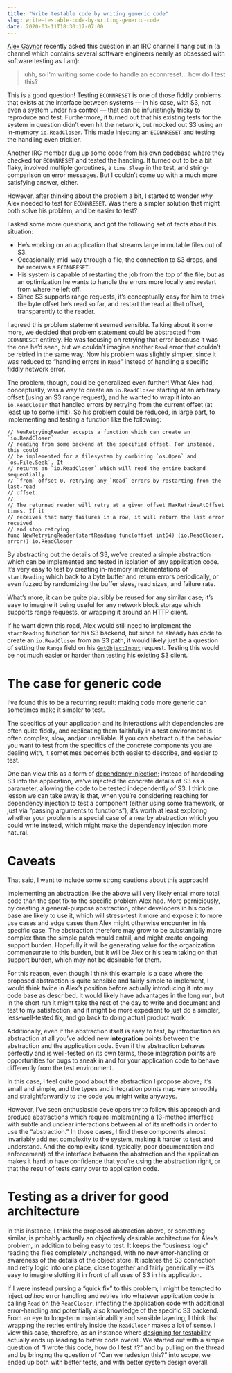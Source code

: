 ```yaml
---
title: "Write testable code by writing generic code"
slug: write-testable-code-by-writing-generic-code
date: 2020-03-11T18:30:17-07:00
---
```

[Alex Gaynor](https://alexgaynor.net/) recently asked this question in an IRC channel I hang out in (a channel which contains several software engineers nearly as obsessed with software testing as I am):


> uhh, so I'm writing some code to handle an econnreset... how do I test this?

This is a good question! Testing `ECONNRESET` is one of those fiddly problems that exists at the interface between systems — in his case, with S3, not even a system under his control — that can be infuriatingly tricky to reproduce and test. Furthermore, it turned out that his existing tests for the system in question didn’t even hit the network, but mocked out S3 using an in-memory [`io.ReadCloser`](https://golang.org/pkg/io/#ReadCloser). This made injecting an `ECONNRESET` and testing the handling even trickier.

Another IRC member dug up some code from his own codebase where they checked for `ECONNRESET` and tested the handling. It turned out to be a bit flaky, involved multiple goroutines, a `time.Sleep` in the test, and string-comparison on error messages. But I couldn’t come up with a much more satisfying answer, either.

However, after thinking about the problem a bit, I started to wonder *why* Alex needed to test for `ECONNRESET`. Was there a simpler solution that might both solve his problem, and be easier to test?

I asked some more questions, and got the following set of facts about his situation:

- He’s working on an application that streams large immutable files out of S3.
- Occasionally, mid-way through a file, the connection to S3 drops, and he receives a `ECONNRESET`.
- His system is capable of restarting the job from the top of the file, but as an optimization he wants to handle the errors more locally and restart from where he left off.
- Since S3 supports range requests, it’s conceptually easy for him to track the byte offset he’s read so far, and restart the read at that offset, transparently to the reader.

I agreed this problem statement seemed sensible. Talking about it some more, we decided that problem statement could be abstracted from `ECONNRESET` entirely. He was focusing on retrying that error because it was the one he’d seen, but we couldn’t imagine another `Read` error that couldn’t be retried in the same way. Now his problem was slightly simpler, since it was reduced to “handling errors in `Read`" instead of handling a specific fiddly network error.

The problem, though, could be generalized even further! What Alex had, conceptually, was a way to create an `io.ReadCloser` starting at an arbitrary offset (using an S3 range request), and he wanted to wrap it into an `io.ReadCloser` that handled errors by retrying from the current offset (at least up to some limit). So his problem could be reduced, in large part, to implementing and testing a function like the following:


    // NewRetryingReader accepts a function which can create an `io.ReadCloser`
    // reading from some backend at the specified offset. For instance, this could
    // be implemented for a filesystem by combining `os.Open` and `os.File.Seek`. It
    // returns an `io.ReadCloser` which will read the entire backend sequentially
    // `from` offset 0, retrying any `Read` errors by restarting from the last-read
    // offset.
    //
    // The returned reader will retry at a given offset MaxRetriesAtOffset times. If it
    // receives that many failures in a row, it will return the last error received
    // and stop retrying.
    func NewRetryingReader(startReading func(offset int64) (io.ReadCloser, error)) io.ReadCloser

By abstracting out the details of S3, we’ve created a simple abstraction which can be implemented and tested in isolation of any application code. It’s very easy to test by creating in-memory implementations of `startReading` which back to a byte buffer and return errors periodically, or even fuzzed by randomizing the buffer sizes, read sizes, and failure rate.

What’s more, it can be quite plausibly be reused for any similar case; it’s easy to imagine it being useful for any network block storage which supports range requests, or wrapping it around an HTTP client.

If he want down this road, Alex would still need to implement the `startReading` function for his S3 backend, but since he already has code to create an `io.ReadCloser` from an S3 path, it would likely just be a question of setting the `Range` field on his [`GetObjectInput`](https://pkg.go.dev/github.com/aws/aws-sdk-go/service/s3?tab=doc#GetObjectInput) request. Testing this would be not much easier or harder than testing his existing S3 client.

# The case for generic code

I’ve found this to be a recurring result: making code more generic can sometimes make it simpler to test.

The specifics of your application and its interactions with dependencies are often quite fiddly, and replicating them faithfully in a test environment is often complex, slow, and/or unreliable. If you can abstract out the behavior you want to test from the specifics of the concrete components you are dealing with, it sometimes becomes both easier to describe, and easier to test.

One can view this as a form of [dependency injection](https://en.wikipedia.org/wiki/Dependency_injection); instead of hardcoding S3 into the application, we’ve injected the concrete details of S3 as a parameter, allowing the code to be tested independently of S3. I think one lesson we can take away is that, when you’re considering reaching for dependency injection to test a component (either using some framework, or just via “passing arguments to functions”), it’s worth at least exploring whether your problem is a special case of a nearby abstraction which you could write instead, which might make the dependency injection more natural.

# Caveats

That said, I want to include some strong cautions about this approach!

Implementing an abstraction like the above will very likely entail more total code than the spot fix to the specific problem Alex had. More perniciously, by creating a general-purpose abstraction, other developers in his code base are likely to use it, which will stress-test it more and expose it to more use cases and edge cases than Alex might otherwise encounter in his specific case. The abstraction therefore may grow to be substantially more complex than the simple patch would entail, and might create ongoing support burden. Hopefully it will be generating value for the organization commensurate to this burden, but it will be Alex or his team taking on that support burden, which may not be desirable for them.

For this reason, even though I think this example is a case where the proposed abstraction is quite sensible and fairly simple to implement, I would think twice in Alex’s position before actually introducing it into my code base as described. It would likely have advantages in the long run, but in the short run it might take the rest of the day to write and document and test to my satisfaction, and it might be more expedient to just do a simpler, less-well-tested fix, and go back to doing actual product work.

Additionally, even if the abstraction itself is easy to test, by introduction an abstraction at all you’ve added new **integration** points between the abstraction and the application code. Even if the abstraction behaves perfectly and is well-tested on its own terms, those integration points are opportunities for bugs to sneak in and for your application code to behave differently from the test environment.

In this case, I feel quite good about the abstraction I propose above; it’s small and simple, and the types and integration points map very smoothly and straightforwardly to the code you might write anyways.

However, I’ve seen enthusiastic developers try to follow this approach and produce abstractions which require implementing a 13-method interface with subtle and unclear interactions between all of its methods in order to use the “abstraction.” In those cases, I find these components almost invariably add net complexity to the system, making it harder to test and understand. And the complexity (and, typically, poor documentation and enforcement) of the interface between the abstraction and the application makes it hard to have confidence that you’re using the abstraction right, or that the result of tests carry over to application code.


# Testing as a driver for good architecture

In this instance, I think the proposed abstraction above, or something similar, is probably actually an objectively desirable architecture for Alex’s problem, in addition to being easy to test. It keeps the “business logic” reading the files completely unchanged, with no new error-handling or awareness of the details of the object store. It isolates the S3 connection and retry logic into one place, close together and fairly generically — it’s easy to imagine slotting it in front of all uses of S3 in his application.

If I were instead pursing a “quick fix” to this problem, I might be tempted to inject *ad hoc* error handling and retries into whatever application code is calling `Read` on the `ReadCloser`, infecting the application code with additional error-handling and potentially also knowledge of the specific S3 backend. From an eye to long-term maintainability and sensible layering, I think that wrapping the retries entirely inside the `ReadCloser` makes a lot of sense. I view this case, therefore, as an instance where [designing for testability](https://blog.nelhage.com/2016/03/design-for-testability/) actually ends up leading to better code overall. We started out with a simple question of “I wrote this code, how do I test it?” and by pulling on the thread and by bringing the question of “Can we redesign this?” into scope, we ended up both with better tests, and with better system design overall.

